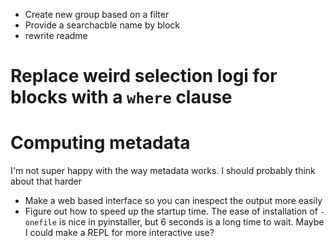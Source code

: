 - Create new group based on a filter
- Provide a searchacble name by block
- rewrite readme

# Replace weird selection logi for blocks with a `where` clause

# Computing metadata

I'm not super happy with the way metadata works. I should probably think about that harder

- Make a web based interface so you can inespect the output more easily
- Figure out how to speed up the startup time. The ease of installation of `-onefile` is nice in pyinstaller, but 6 seconds is a long time to wait. Maybe I could make a REPL for more interactive use?
